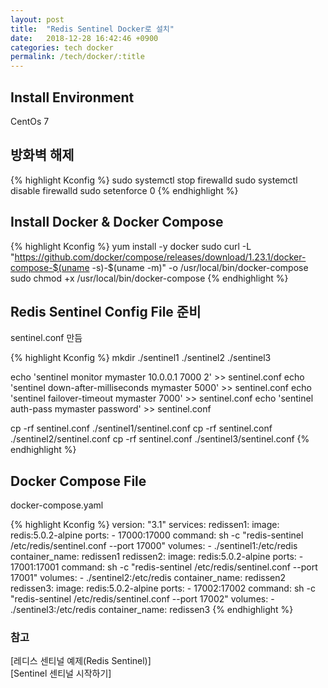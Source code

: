 ```yaml
---
layout: post
title:  "Redis Sentinel Docker로 설치"
date:   2018-12-28 16:42:46 +0900
categories: tech docker
permalink: /tech/docker/:title
---
```


<h2>
Install Environment
</h2>

<p>CentOs 7</p>

<h2>
방화벽 해제 
</h2>

{% highlight Kconfig %}
sudo systemctl stop firewalld
sudo systemctl disable firewalld 
sudo setenforce 0
{% endhighlight %}

<h2>
Install Docker & Docker Compose
</h2>

{% highlight Kconfig %}
yum install -y docker
sudo curl -L "https://github.com/docker/compose/releases/download/1.23.1/docker-compose-$(uname -s)-$(uname -m)" -o /usr/local/bin/docker-compose
sudo chmod +x /usr/local/bin/docker-compose
{% endhighlight %}

<h2>
Redis Sentinel Config File 준비
</h2>

sentinel.conf 만듬

{% highlight Kconfig %}
mkdir ./sentinel1 ./sentinel2 ./sentinel3
 
echo 'sentinel monitor mymaster 10.0.0.1 7000 2' >> sentinel.conf
echo 'sentinel down-after-milliseconds mymaster 5000' >> sentinel.conf
echo 'sentinel failover-timeout mymaster 7000' >> sentinel.conf
echo 'sentinel auth-pass mymaster password' >> sentinel.conf
 
cp -rf sentinel.conf ./sentinel1/sentinel.conf
cp -rf sentinel.conf ./sentinel2/sentinel.conf
cp -rf sentinel.conf ./sentinel3/sentinel.conf
{% endhighlight %}

<h2>
Docker Compose File
</h2>

docker-compose.yaml

{% highlight Kconfig %}
version: "3.1"
services:
  redissen1:
    image: redis:5.0.2-alpine
    ports:
      - 17000:17000
    command: sh -c "redis-sentinel /etc/redis/sentinel.conf --port 17000"
    volumes:
      - ./sentinel1:/etc/redis
    container_name: redissen1
  redissen2:
    image: redis:5.0.2-alpine
    ports:
      - 17001:17001
    command: sh -c "redis-sentinel /etc/redis/sentinel.conf --port 17001"
    volumes:
      - ./sentinel2:/etc/redis
    container_name: redissen2
  redissen3:
    image: redis:5.0.2-alpine
    ports:
      - 17002:17002
    command: sh -c "redis-sentinel /etc/redis/sentinel.conf --port 17002"
    volumes:
      - ./sentinel3:/etc/redis
    container_name: redissen3
{% endhighlight %}


<h3>참고</h3>
[레디스 센티널 예제(Redis Sentinel)] <br/>
[Sentinel 센티널 시작하기]

[레디스 센티널 예제(Redis Sentinel)]: https://jdm.kr/blog/159
[Sentinel 센티널 시작하기]: http://redisgate.jp/redis/sentinel/sentinel.php